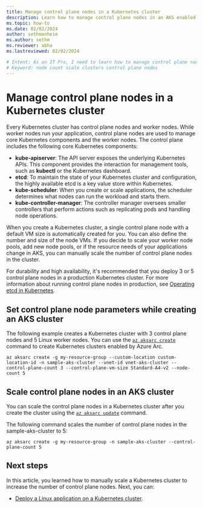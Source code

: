 ```yaml
---
title: Manage control plane nodes in a Kubernetes cluster
description: Learn how to manage control plane nodes in an AKS enabled by Azure Arc Kubernetes cluster
ms.topic: how-to
ms.date: 02/02/2024
author: sethmanheim
ms.author: sethm 
ms.reviewer: abha
ms.lastreviewed: 02/02/2024

# Intent: As an IT Pro, I need to learn how to manage control plane nodes in an AKS Kubernetes cluster
# Keyword: node count scale clusters control plane nodes
---
```


# Manage control plane nodes in a Kubernetes cluster

Every Kubernetes cluster has control plane nodes and worker nodes. While worker nodes run your application, control plane nodes are used to manage core Kubernetes components and the worker nodes.
The control plane includes the following core Kubernetes components:

- **kube-apiserver**: The API server exposes the underlying Kubernetes APIs. This component provides the interaction for management tools, such as **kubectl** or the Kubernetes dashboard.
- **etcd**: To maintain the state of your Kubernetes cluster and configuration, the highly available etcd is a key value store within Kubernetes.
- **kube-scheduler**: When you create or scale applications, the scheduler determines what nodes can run the workload and starts them.
- **kube-controller-manager**: The controller manager oversees smaller controllers that perform actions such as replicating pods and handling node operations.

When you create a Kubernetes cluster, a single control plane node with a default VM size is automatically created for you. You can also define the number and size of the node VMs. If you decide to scale your worker node pools, add new node pools, or if the resource needs of your applications change in AKS, you can manually scale the number of control plane nodes in the cluster.

For durability and high availability, it's recommended that you deploy 3 or 5 control plane nodes in a production Kubernetes cluster. For more information about running control plane nodes in production, see [Operating etcd in Kubernetes](https://kubernetes.io/docs/tasks/administer-cluster/configure-upgrade-etcd/?utm_source=thenewstack&utm_medium=website&utm_content=inline-mention&utm_campaign=platform#scaling-up-etcd-clusters).

## Set control plane node parameters while creating an AKS cluster

The following example creates a Kubernetes cluster with 3 control plane nodes and 5 Linux worker nodes. You can use the [`az aksarc create`](/cli/azure/aksarc#az-aksarc-create) command to create Kubernetes clusters enabled by Azure Arc.

```azurecli
az aksarc create -g my-resource-group --custom-location custom-location-id -n sample-aks-cluster --vnet-id vnet-aks-cluster --control-plane-count 3 --control-plane-vm-size Standard-A4-v2 --node-count 5
```

## Scale control plane nodes in an AKS cluster

You can scale the control plane nodes in a Kubernetes cluster after you create the cluster using the [`az aksarc update`](/cli/azure/aksarc#az-aksarc-update) command.

The following command scales the number of control plane nodes in the sample-aks-cluster to 5:

```azurecli
az aksarc create -g my-resource-group -n sample-aks-cluster --control-plane-count 5
```

## Next steps

In this article, you learned how to manually scale a Kubernetes cluster to increase the number of control plane nodes. Next, you can:

- [Deploy a Linux application on a Kubernetes cluster](deploy-linux-application.md).
